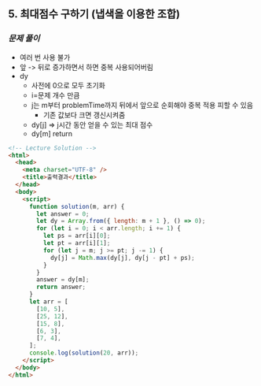 ## 5. 최대점수 구하기 (냅색을 이용한 조합)

### _문제 풀이_

- 여러 번 사용 불가
- 앞 -> 뒤로 증가하면서 하면 중복 사용되어버림
- dy
  - 사전에 0으로 모두 초기화
  - i=문제 개수 만큼
  - j는 m부터 problemTime까지 뒤에서 앞으로 순회해야 중복 적용 피할 수 있음
    - 기존 값보다 크면 갱신시켜줌
  - dy[j] => j시간 동안 얻을 수 있는 최대 점수
  - dy[m] return

```html
<!-- Lecture Solution -->
<html>
  <head>
    <meta charset="UTF-8" />
    <title>출력결과</title>
  </head>
  <body>
    <script>
      function solution(m, arr) {
        let answer = 0;
        let dy = Array.from({ length: m + 1 }, () => 0);
        for (let i = 0; i < arr.length; i += 1) {
          let ps = arr[i][0];
          let pt = arr[i][1];
          for (let j = m; j >= pt; j -= 1) {
            dy[j] = Math.max(dy[j], dy[j - pt] + ps);
          }
        }
        answer = dy[m];
        return answer;
      }
      let arr = [
        [10, 5],
        [25, 12],
        [15, 8],
        [6, 3],
        [7, 4],
      ];
      console.log(solution(20, arr));
    </script>
  </body>
</html>
```
